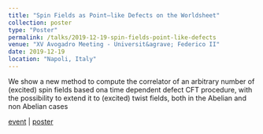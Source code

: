 ```yaml
---
title: "Spin Fields as Point–like Defects on the Worldsheet"
collection: poster
type: "Poster"
permalink: /talks/2019-12-19-spin-fields-point-like-defects
venue: "XV Avogadro Meeting - Universit&agrave; Federico II"
date: 2019-12-19
location: "Napoli, Italy"
---
```


We show a new method to compute the correlator of an arbitrary number of (excited) spin fields based ona time dependent defect CFT procedure, with the possibility to extend it to (excited) twist fields, both in the Abelian and non Abelian cases

[event](https://agenda.infn.it/event/19816/contributions/107075/) | [poster](https://riccardo.rigoletto.dynu.net/slides/avogadro_20191219.pdf)
